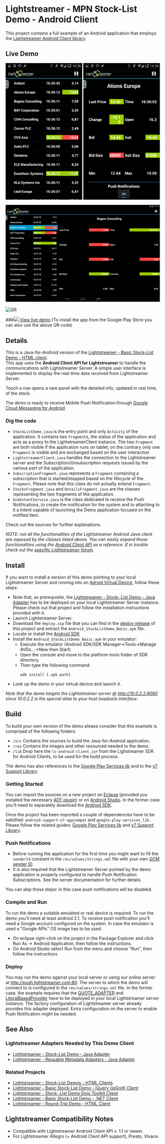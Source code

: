 # Lightstreamer - MPN Stock-List Demo - Android Client

<!-- START DESCRIPTION lightstreamer-example-stocklist-client-android -->

This project contains a full example of an Android application that employs the [Lightstreamer Android Client library](http://www.lightstreamer.com/latest/Lightstreamer_Allegro-Presto-Vivace_6_0_Colosseo/Lightstreamer/DOCS-SDKs/sdk_client_android/doc/API-reference/index.html).

## Live Demo

[![screenshot](screen_android_large.png)](https://play.google.com/store/apps/details?id=com.lightstreamer.demo.stocklistdemo_advanced)
 
[![tablet screenshot](screen_android_tablet.png)](https://play.google.com/store/apps/details?id=com.lightstreamer.demo.stocklistdemo_advanced)

![QR](qr_android.png)

###[![](http://demos.lightstreamer.com/site/img/play.png) View live demo](https://market.android.com/details?id=com.lightstreamer.demo.android)
(To install the app from the Google Play Store you can also use the above QR code)


## Details

This is a Java-for-Android version of the [Lightstreamer - Basic Stock-List Demo - HTML client](https://github.com/Weswit/Lightstreamer-example-StockList-client-javascript#basic-stock-list-demo---html-client).<br>
This app uses the <b>Android Client API for Lightstreamer</b> to handle the communications with Lightstreamer Server. A simple user interface is implemented to display the real-time data received from Lightstreamer Server.<br>

Touch a row opens a new panel with the detailed info, updated in real time, of the stock.

The demo is ready to receive Mobile Push Notification through [Google Cloud Messaging for Android](https://developer.android.com/google/gcm/index.html).

### Dig the code

* `StockListDemo.java` is the entry point and only `Activity` of the application. It contains two `Fragment`s, the status of
the application and acts as a proxy to the LightstreamerClient instance. The two `Fragment` are both visible if the application
runs on tablet; on the contrary only one `Fragment` is visible and are exchanged based on the user interaction
* `LightstreamerClient.java` handles the connection to the Lightstreamer server and the Subscription/Unsubscription requests
issued by the various part of the application.
* `SubscriptionFragment.java` represents a `Fragment` containing a subscription that is started/stopped based on the lifecycle of 
the `Fragment`. Please note that this class do not actually extend `Fragment`.
* `StocksFragment.java` and `DetailsFragment.java` are the classes representing the two fragments of the application. 
* `GcmIntentService.java` is the class dedicated to receive the Push Notifications, to create the notification for the system and 
to attaching to it a Intent capable of launching the Demo application focused on the notified item.


Check out the sources for further explanations.
  
<i>NOTE: not all the functionalities of the Lightstreamer Android Java client are exposed by the classes listed above. You can easily expand those functionalities using the [Android Client API](http://www.lightstreamer.com/latest/Lightstreamer_Allegro-Presto-Vivace_6_0_Colosseo/Lightstreamer/DOCS-SDKs/sdk_client_android/doc/API-reference/index.html) as a reference. If in trouble check out the [specific Lightstreamer forum](http://forums.lightstreamer.com/forumdisplay.php?33-Android-Client-API).</i>

<!-- END DESCRIPTION lightstreamer-example-mpnstocklist-client-android -->

## Install

If you want to install a version of this demo pointing to your local Lightstreamer Server and running into 
an [Adroid Virtual Device](http://developer.android.com/tools/devices/emulator.html), follow these steps:

* Note that, as prerequisite, the [Lightstreamer - Stock- List Demo - Java Adapter](https://github.com/Weswit/Lightstreamer-example-Stocklist-adapter-java) 
has to be deployed on your local Lightstreamer Server instance. Please check out that project and follow the installation 
instructions provided with it. 
* Launch Lightstreamer Server.
* Download the `deploy.zip` file that you can find in the [deploy release](https://github.com/Weswit/Lightstreamer-example-StockList-client-android/releases) 
of this project and extract the `Android_StockListDemo_Basic.apk` file.
* Locate or install the [Android SDK](http://developer.android.com/sdk/index.html)
* Install the `Android_StockListDemo_Basic.apk` in your emulator:
  * Execute the emulator (Android SDK/SDK Manager->Tools->Manage AVDs...->New then Start)
  * Open the console and move to the platform-tools folder of SDK directory.
  * Then type the following command:
    ```
    adb install [.apk path]
    ```
* Look up the demo in your virtual device and launch it.

<i>Note that the demo targets the Lightstreamer server @ http://10.0.2.2:8080 since 10.0.2.2 is the special alias to your host loopback interface.</i>

## Build

To build your own version of the demo please consider that this example is comprised of the following folders:
* `/src` Contains the sources to build the Java-for-Android application.
* `/res` Contains the images and other resourced needed to the demo. 
* `/lib` Drop here the `ls-android-client.jar` from the Lighstreamer SDK for Android Clients, to be used for the build process.

The demo has also references to the [Google Play Services lib](https://developer.android.com/google/play-services/setup.html) 
and to the [v7 Support Library](https://developer.android.com/tools/support-library/setup.html).
  
### Getting Started

You can import the sources on a new project on [Eclipse](http://www.eclipse.org/) (provided you installed the necessary
[ADT plugin](http://developer.android.com/sdk/eclipse-adt.html)) or on [Android Studio](https://developer.android.com/sdk/installing/studio.html).
In the former case you'll need to separately download the [Android SDK](http://developer.android.com/sdk/).

Once the project has been imported a couple of dependencies have to be satisfied: `android-support-v7-appcompat` and `google-play-services_lib`.
Please follow the related guides: [Google Play Services lib](https://developer.android.com/google/play-services/setup.html) and 
[v7 Support Library](https://developer.android.com/tools/support-library/setup.html).

### Push Notifications

* Before running the application for the first time you might want to fill the `senderId` constant in the `res/values/strings.xml` file 
with your own [GCM sender ID](http://developer.android.com/google/gcm/gs.html).
* It is also required that the Lightstreamer Server pointed by the demo application is properly configured to handle Push Notification
Subscriptions. See the server documentation for further details.
 
You can skip these steps: in this case push notifications will be disabled. 

### Compile and Run

To run the demo a suitable emulated or real device is required. To run the demo you'll need at least android 2.1. 
To receive push notification you'll need a Google account configured on the system. In case the emulator is used a "Google APIs" 
OS image has to be used.

* On eclipse right-click on the project in the Package Explorer and click Run As -> Android Application, then follow the instructions.
* On Android Studio select Run from the menu and choose "Run", then follow the instructions

### Deploy
  
You may run the demo against your local server or using our online server at http://push.lightstreamer.com:80. The server to which the demo will connect to is configured in the `res/values/strings.xml` file.
In the former case, the example requires that the [QUOTE_ADAPTER](https://github.com/Weswit/Lightstreamer-example-Stocklist-adapter-java) and [LiteralBasedProvider](https://github.com/Weswit/Lightstreamer-example-ReusableMetadata-adapter-java) have to be deployed in your local Lightstreamer server instance. 
The factory configuration of Lightstreamer server already provides this adapter deployed. Extra configuration on the server to enable
Push Notification might be needed.<br>

## See Also

### Lightstreamer Adapters Needed by This Demo Client

<!-- START RELATED_ENTRIES -->

* [Lightstreamer - Stock-List Demo - Java Adapter](https://github.com/Weswit/Lightstreamer-example-Stocklist-adapter-java)
* [Lightstreamer - Reusable Metadata Adapters - Java Adapter](https://github.com/Weswit/Lightstreamer-example-ReusableMetadata-adapter-java)

<!-- END RELATED_ENTRIES -->

### Related Projects

* [Lightstreamer - Stock-List Demos - HTML Clients](https://github.com/Weswit/Lightstreamer-example-Stocklist-client-javascript)
* [Lightstreamer - Basic Stock-List Demo - jQuery (jqGrid) Client](https://github.com/Weswit/Lightstreamer-example-StockList-client-jquery)
* [Lightstreamer - Stock- List Demo Dojo Toolkit Client](https://github.com/Weswit/Lightstreamer-example-StockList-client-dojo)
* [Lightstreamer - Basic Stock-List Demo - .NET Client](https://github.com/Weswit/Lightstreamer-example-StockList-client-dotnet)
* [Lightstreamer - Round-Trip Demo - HTML Client](https://github.com/Weswit/Lightstreamer-example-RoundTrip-client-javascript)

## Lightstreamer Compatibility Notes

* Compatible with Lightstreamer Android Client API v. 1.1 or newer.
* For Lightstreamer Allegro (+ Android Client API support), Presto, Vivace.
